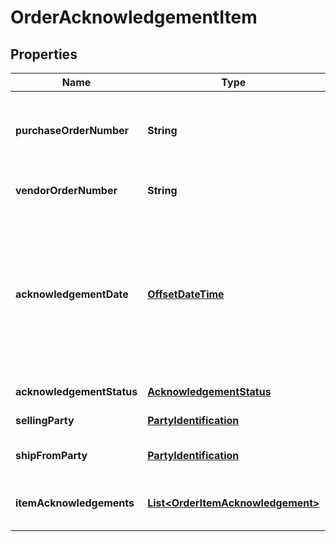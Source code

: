 
# OrderAcknowledgementItem

## Properties
Name | Type | Description | Notes
------------ | ------------- | ------------- | -------------
**purchaseOrderNumber** | **String** | The purchase order number for this order. Formatting Notes: alpha-numeric code. | 
**vendorOrderNumber** | **String** | The vendor&#39;s order number for this order. | 
**acknowledgementDate** | [**OffsetDateTime**](OffsetDateTime.md) | The date and time when the order is acknowledged, in ISO-8601 date/time format. For example: 2018-07-16T23:00:00Z / 2018-07-16T23:00:00-05:00 / 2018-07-16T23:00:00-08:00. | 
**acknowledgementStatus** | [**AcknowledgementStatus**](AcknowledgementStatus.md) | Status of acknowledgement. | 
**sellingParty** | [**PartyIdentification**](PartyIdentification.md) | PartyID as vendor code. | 
**shipFromParty** | [**PartyIdentification**](PartyIdentification.md) | PartyID as the vendor&#39;s warehouseId. | 
**itemAcknowledgements** | [**List&lt;OrderItemAcknowledgement&gt;**](OrderItemAcknowledgement.md) | Item details including acknowledged quantity. | 



